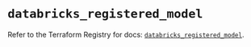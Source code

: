 # `databricks_registered_model`

Refer to the Terraform Registry for docs: [`databricks_registered_model`](https://registry.terraform.io/providers/databricks/databricks/1.59.0/docs/resources/registered_model).

